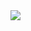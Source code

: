 <img src="https://capsule-render.vercel.app/api?type=waving&color=gradient&height=200&section=header&text=Hey%20Everyone&fontSize=60&animation=scaleIn" />

